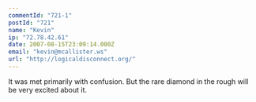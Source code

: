 ```yaml
---
commentId: "721-1"
postId: "721"
name: "Kevin"
ip: "72.78.42.61"
date: 2007-08-15T23:09:14.000Z
email: "kevin@mcallister.ws"
url: "http://logicaldisconnect.org/"
---
```

<p>It was met primarily with confusion.  But the rare diamond in the rough will be very excited about it.</p>